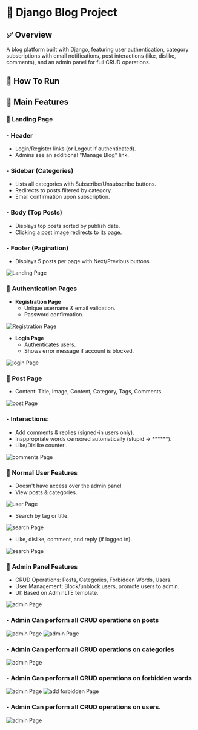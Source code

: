 # 📌 Django Blog Project

 ## ✅ Overview
A blog platform built with Django, featuring user authentication, category subscriptions with email notifications, post interactions (like, dislike, comments), and an admin panel for full CRUD operations.


## 🔹 How To Run 



## 🚀 Main Features

### 🔹 Landing Page

### - Header
  - Login/Register links (or Logout if authenticated).
  - Admins see an additional "Manage Blog" link.


 ### - Sidebar (Categories)
  - Lists all categories with Subscribe/Unsubscribe buttons.
  - Redirects to posts filtered by category.
  - Email confirmation upon subscription.


### - Body (Top Posts)
  - Displays top posts sorted by publish date.
  - Clicking a post image redirects to its page.


### - Footer (Pagination)
  - Displays 5 posts per page with Next/Previous buttons.

![Landing Page](Blog_Screenshots/home.jpeg)



### 🔹 Authentication Pages

- **Registration Page**
  - Unique username & email validation.
  - Password confirmation.

![Registration Page](Blog_Screenshots/register.png)


- **Login Page**
  - Authenticates users.
  - Shows error message if account is blocked.

![login Page](Blog_Screenshots/login.png)



### 🔹 Post Page

 - Content: Title, Image, Content, Category, Tags, Comments.

   
![post Page](Blog_Screenshots/post.png)


### - Interactions:

  - Add comments & replies (signed-in users only).
  - Inappropriate words censored automatically (stupid → ******).
  - Like/Dislike counter .

![comments Page](Blog_Screenshots/comments.png)



### 🔹 Normal User Features

  - Doesn't have access over the admin panel
  - View posts & categories.

![user Page](Blog_Screenshots/normal_user.png)

 - Search by tag or title.

![search Page](Blog_Screenshots/search.png)


  - Like, dislike, comment, and reply (if logged in).

![search Page](Blog_Screenshots/logout_comment.png)
    


### 🔹 Admin Panel Features

  - CRUD Operations: Posts, Categories, Forbidden Words, Users.
  - User Management: Block/unblock users, promote users to admin.
  - UI: Based on AdminLTE template.

![admin Page](Blog_Screenshots/admin_panel.png)


### - Admin Can perform all CRUD operations on posts
  ![admin Page](Blog_Screenshots/crud_users.png)
  ![admin Page](Blog_Screenshots/create_post.jpeg)
### -  Admin Can perform all CRUD operations on categories
  ![admin Page](Blog_Screenshots/crud_categories.png)
### -  Admin Can perform all CRUD operations on forbidden words
   ![admin Page](Blog_Screenshots/forbidden_list.jpeg)
   ![add forbidden Page](Blog_Screenshots/add_forbidden.png)
### -  Admin Can perform all CRUD operations on users.
   ![admin Page](Blog_Screenshots/crud_users.png)
 

